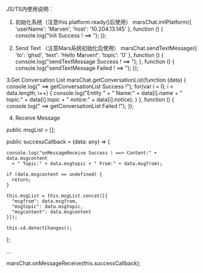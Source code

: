 JS/TS内使用说明：
1. 初始化系统（注意this.platform.ready()后使用）
marsChat.initPlatform({
          'userName': 'Marven',
          'host': '10.204.13.145'
}, function () {
          console.log("Init Success ! ==> ");
});

2. Send Text （注意Mars系统初始化后使用）
 marsChat.sendTextMessage({
     'to': 'ghsd',
     'text': 'Hello Marven!',
     'topic': '0'
 }, function () {
     console.log("sendTextMessage Success ! ==> ");
 }, function () {
     console.log("sendTextMessage Failed ! ==> ");
 });

3.Get Conversation List
  marsChat.getConversationList(function (data) {
    console.log(" ==> getConversationList Success !");
    for(var i = 0; i < data.length; i++) {
      console.log("Entity " + " Name:" + data[i].name
        + " topic:" + data[i].topic + " notice:" + data[i].notice);
    }
  }, function () {
     console.log(" ==> getConversationList Failed !");
  });


4. Receive Message

  public msgList = [];

  public successCallback = (data: any) => {

    console.log("onMessageReceive Success ! ==> Content:" + data.msgcontent
      + " Topic:" + data.msgtopic + " From:" + data.msgfrom);

    if (data.msgcontent == undefined) {
      return;
    }

    this.msgList = this.msgList.concat([{
      "msgfrom": data.msgfrom,
      "msgtopic": data.msgtopic,
      "msgcontent": data.msgcontent
    }]);

    this.cd.detectChanges();

  };
  
  ...
  
  marsChat.onMessageReceive(this.successCallback);